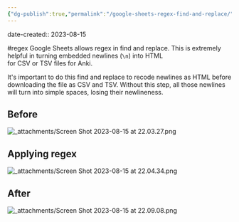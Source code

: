 ```yaml
---
{"dg-publish":true,"permalink":"/google-sheets-regex-find-and-replace/","noteIcon":"2","created":"","updated":""}
---
```


date-created:: 2023-08-15

#regex
Google Sheets allows regex in find and replace. This is extremely helpful in turning embedded newlines (`\n`) into HTML <br/> for CSV or TSV files for Anki. 

It's important to do this find and replace to recode newlines as HTML before downloading the file as CSV and TSV. Without this step, all those newlines will turn into simple spaces, losing their newlineness.
## Before
![_attachments/Screen Shot 2023-08-15 at 22.03.27.png](/img/user/_attachments/Screen%20Shot%202023-08-15%20at%2022.03.27.png)
## Applying regex

![_attachments/Screen Shot 2023-08-15 at 22.04.34.png](/img/user/_attachments/Screen%20Shot%202023-08-15%20at%2022.04.34.png)
## After

![_attachments/Screen Shot 2023-08-15 at 22.09.08.png](/img/user/_attachments/Screen%20Shot%202023-08-15%20at%2022.09.08.png)

